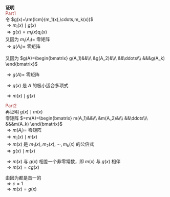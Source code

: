 **证明**  
<font color=brown>Part1</font>  
令 $g(x)=\rm{lcm}(m_1(x),\cdots,m_k(x))$  
$\Rightarrow m_i(x)\mid g(x)$  
$\Rightarrow g(x)=m_i(x)q_i(x)$  
又因为 $m_i(A_i)=$ 零矩阵  
$\Rightarrow g(A_i)=$ 零矩阵  
  
又因为 $g(A)=\begin{bmatrix}  
g(A_1)&&\\\  
&g(A_2)&\\\  
&&\ddots\\\  
&&&g(A_k)  
\end{bmatrix}$  
  
$\Rightarrow g(A)=$ 零矩阵  
  
$\Rightarrow g(x)$ 是 $A$ 的极小适合多项式  
  
$\Rightarrow m(x)\mid g(x)$  
  
<font color=brown>Part2</font>  
再证明 $g(x)\mid m(x)$  
零矩阵 $=m(A)=\begin{bmatrix}  
m(A_1)&&\\\  
&m(A_2)&\\\  
&&\ddots\\\  
&&&m(A_k)  
\end{bmatrix}$  
$\Rightarrow m(A_i)=$ 零矩阵  
$\Rightarrow m_i(x)\mid m(x)$  
$\Rightarrow m(x)$ 是 $m_1(x),m_2(x),\cdots,m_k(x)$ 的公倍式  
$\Rightarrow g(x)\mid m(x)$  
  
$\Rightarrow m(x)$ 与 $g(x)$ 相差一个非零常数，即 $m(x)$ 与 $g(x)$ 相伴  
$\Rightarrow m(x)=c g(x)$  
  
由因为都是首一的  
$\Rightarrow c=1$  
$\Rightarrow m(x)=g(x)$  
